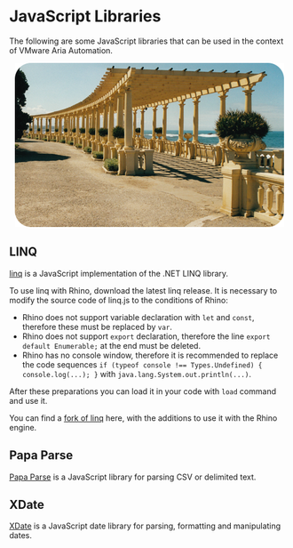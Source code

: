 # JavaScript Libraries

The following are some JavaScript libraries that can be used in the context of VMware Aria Automation.

<p align="center"><img src="images/pergola.png"></p>

## LINQ

[linq](https://github.com/mihaifm/linq) is a JavaScript implementation of the .NET LINQ library.

To use linq with Rhino, download the latest linq release. It is necessary to modify the source code of linq.js to the conditions of Rhino:

* Rhino does not support variable declaration with `let` and `const`, therefore these must be replaced by `var`.
* Rhino does not support `export` declaration, therefore the line `export default Enumerable;` at the end must be deleted.
* Rhino has no console window, therefore it is recommended to replace the code sequences `if (typeof console !== Types.Undefined) { console.log(...); }` with `java.lang.System.out.println(...)`.

After these preparations you can load it in your code with `load` command and use it.

You can find a [fork of linq](https://github.com/StSchnell/linq) here, with the additions to use it with the Rhino engine.

## Papa Parse

[Papa Parse](https://github.com/mholt/PapaParse) is a JavaScript library for parsing CSV or delimited text.

## XDate

[XDate](https://github.com/arshaw/xdate) is a JavaScript date library for parsing, formatting and manipulating dates.
